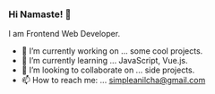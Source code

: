 ### Hi Namaste! 🙏

<!--
**simpleanilcha/simpleanilcha** is a ✨ _special_ ✨ repository because its `README.md` (this file) appears on your GitHub profile.
-->

I am Frontend Web Developer.

- 🔭 I’m currently working on ... some cool projects.
- 🌱 I’m currently learning ... JavaScript, Vue.js.
- 👯 I’m looking to collaborate on ... side projects.
- 📫 How to reach me: ... simpleanilcha@gmail.com


